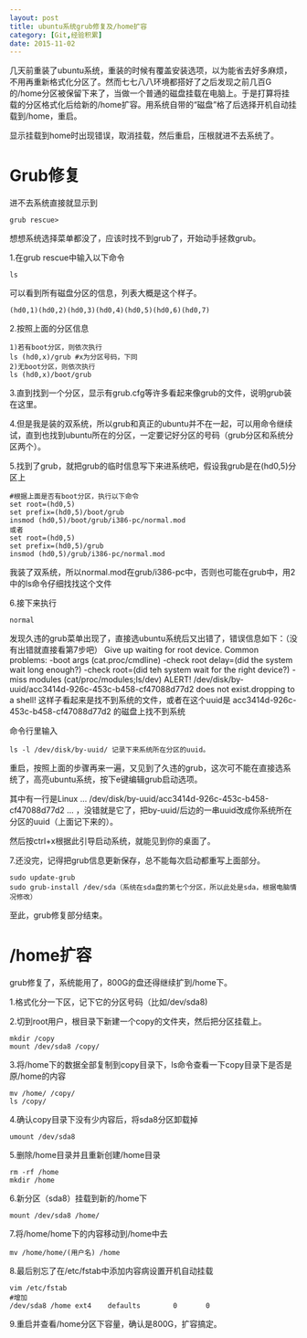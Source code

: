 ```yaml
---
layout: post
title: ubuntu系统grub修复及/home扩容
category: [Git,经验积累]
date: 2015-11-02
---
```

几天前重装了ubuntu系统，重装的时候有覆盖安装选项，以为能省去好多麻烦，不用再重新格式化分区了。然而七七八八环境都搭好了之后发现之前几百G的/home分区被保留下来了，当做一个普通的磁盘挂载在电脑上。于是打算将挂载的分区格式化后给新的/home扩容。用系统自带的“磁盘”格了后选择开机自动挂载到/home，重启。

显示挂载到home时出现错误，取消挂载，然后重启，压根就进不去系统了。
<!-- more -->

# Grub修复
进不去系统直接就显示到
	
	grub rescue>

想想系统选择菜单都没了，应该时找不到grub了，开始动手拯救grub。

1.在grub rescue中输入以下命令
	
	ls

可以看到所有磁盘分区的信息，列表大概是这个样子。
	
	(hd0,1)(hd0,2)(hd0,3)(hd0,4)(hd0,5)(hd0,6)(hd0,7)

2.按照上面的分区信息
	
	1)若有boot分区，则依次执行
	ls (hd0,x)/grub #x为分区号码，下同
	2)无boot分区，则依次执行
	ls (hd0,x)/boot/grub

3.直到找到一个分区，显示有grub.cfg等许多看起来像grub的文件，说明grub装在这里。

4.但是我是装的双系统，所以grub和真正的ubuntu并不在一起，可以用命令继续试，直到也找到ubuntu所在的分区，一定要记好分区的号码（grub分区和系统分区两个）。

5.找到了grub，就把grub的临时信息写下来进系统吧，假设我grub是在(hd0,5)分区上
	
	#根据上面是否有boot分区，执行以下命令
	set root=(hd0,5)
	set prefix=(hd0,5)/boot/grub
	insmod (hd0,5)/boot/grub/i386-pc/normal.mod
	或者
	set root=(hd0,5)
	set prefix=(hd0,5)/grub
	insmod (hd0,5)/grub/i386-pc/normal.mod
我装了双系统，所以normal.mod在grub/i386-pc中，否则也可能在grub中，用2中的ls命令仔细找找这个文件

6.接下来执行
	
	normal
发现久违的grub菜单出现了，直接选ubuntu系统后又出错了，错误信息如下：（没有出错就直接看第7步吧）
	Give up waiting for root device. Common problems: 
	-boot args (cat.proc/cmdline) 
	-check root delay=(did the system wait long enough?) 
	-check root=(did teh system wait for the right device?) 
	-miss modules (cat/proc/modules;ls/dev) 
	ALERT! /dev/disk/by-uuid/acc3414d-926c-453c-b458-cf47088d77d2 does not exist.dropping to a shell!
这样子看起来是找不到系统的文件，或者在这个uuid是 acc3414d-926c-453c-b458-cf47088d77d2 的磁盘上找不到系统

命令行里输入
	
	ls -l /dev/disk/by-uuid/ 记录下来系统所在分区的uuid。
重启，按照上面的步骤再来一遍，又见到了久违的grub，这次可不能在直接选系统了，高亮ubuntu系统，按下e键编辑grub启动选项。

其中有一行是Linux ... /dev/disk/by-uuid/acc3414d-926c-453c-b458-cf47088d77d2 ... ，没错就是它了，把by-uuid/后边的一串uuid改成你系统所在分区的uuid（上面记下来的）。

然后按ctrl+x根据此引导启动系统，就能见到你的桌面了。

7.还没完，记得把grub信息更新保存，总不能每次启动都重写上面部分。
	
	sudo update-grub
	sudo grub-install /dev/sda（系统在sda盘的第七个分区，所以此处是sda，根据电脑情况修改）
至此，grub修复部分结束。

# /home扩容
grub修复了，系统能用了，800G的盘还得继续扩到/home下。

1.格式化分一下区，记下它的分区号码（比如/dev/sda8)

2.切到root用户，根目录下新建一个copy的文件夹，然后把分区挂载上。
	
	mkdir /copy
	mount /dev/sda8 /copy/

3.将/home下的数据全部复制到copy目录下，ls命令查看一下copy目录下是否是原/home的内容
	
	mv /home/ /copy/
	ls /copy/

4.确认copy目录下没有少内容后，将sda8分区卸载掉
	
	umount /dev/sda8

5.删除/home目录并且重新创建/home目录
	
	rm -rf /home
	mkdir /home

6.新分区（sda8）挂载到新的/home下
	
	mount /dev/sda8 /home/

7.将/home/home下的内容移动到/home中去
	
	mv /home/home/(用户名) /home

8.最后别忘了在/etc/fstab中添加内容病设置开机自动挂载
	
	vim /etc/fstab
	#增加
	/dev/sda8 /home ext4    defaults        0       0

9.重启并查看/home分区下容量，确认是800G，扩容搞定。
